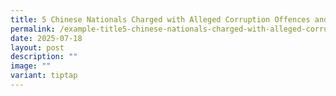 ```yaml
---
title: 5 Chinese Nationals Charged with Alleged Corruption Offences and Denied Bail
permalink: /example-title5-chinese-nationals-charged-with-alleged-corruption-offences-and-denied-bail/
date: 2025-07-18
layout: post
description: ""
image: ""
variant: tiptap
---
```

